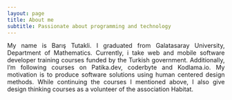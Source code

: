 ```yaml
---
layout: page
title: About me
subtitle: Passionate about programming and technology
---
```

<p style='text-align: justify;'>
My name is Barış Tutakli. I graduated from Galatasaray University, Department of Mathematics. Currently, i take web and mobile software developer training courses funded by the Turkish government. Additionally, I’m following courses on Patika.dev, coderbyte and Kodlama.io. My motivation is to produce software solutions using human centered design methods. While continuing the courses I mentioned above, I also give design thinking courses as a volunteer of the association Habitat.</p>
